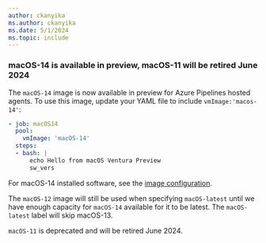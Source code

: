 ```yaml
---
author: ckanyika
ms.author: ckanyika
ms.date: 5/1/2024
ms.topic: include
---
```


### macOS-14 is available in preview, macOS-11 will be retired June 2024

The `macOS-14` image is now available in preview for Azure Pipelines hosted agents. To use this image, update your YAML file to include `vmImage:'macos-14'`:  

```yaml
- job: macOS14
  pool:
    vmImage: 'macOS-14'
  steps:
  - bash: |
      echo Hello from macOS Ventura Preview
      sw_vers
```

For macOS-14 installed software, see the [image configuration](https://github.com/actions/runner-images/blob/main/images/macos/macos-14-Readme.md).

The `macOS-12` image will still be used when specifying `macOS-latest` until we have enough capacity for `macOS-14` available for it to be latest. The `macOS-latest` label will skip macOS-13.

`macOS-11` is deprecated and will be retired June 2024.
